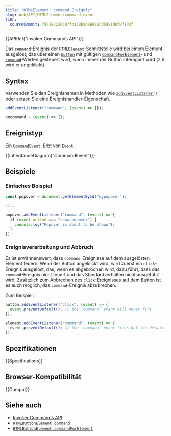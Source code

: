 ```yaml
---
title: "HTMLElement: command Ereignis"
slug: Web/API/HTMLElement/command_event
l10n:
  sourceCommit: 759102220c07fb140b3e06971cd5981d8f0f134f
---
```


{{APIRef("Invoker Commands API")}}

Das **`command`**-Ereignis der [`HTMLElement`](/de/docs/Web/API/HTMLElement)-Schnittstelle wird bei einem Element ausgelöst, das über einen [`button`](/de/docs/Web/API/HTMLButtonElement) mit gültigen [`commandForElement`](/de/docs/Web/API/HTMLButtonElement/commandForElement)- und [`command`](/de/docs/Web/API/HTMLButtonElement/command)-Werten gesteuert wird, wann immer der Button interagiert wird (z.B. wird er angeklickt).

## Syntax

Verwenden Sie den Ereignisnamen in Methoden wie [`addEventListener()`](/de/docs/Web/API/EventTarget/addEventListener) oder setzen Sie eine Ereignishandler-Eigenschaft.

```js
addEventListener("command", (event) => {});

oncommand = (event) => {};
```

## Ereignistyp

Ein [`CommandEvent`](/de/docs/Web/API/CommandEvent). Erbt von [`Event`](/de/docs/Web/API/Event).

{{InheritanceDiagram("CommandEvent")}}

## Beispiele

### Einfaches Beispiel

```js
const popover = document.getElementById("mypopover");

// …

popover.addEventListener("command", (event) => {
  if (event.action === "show-popover") {
    console.log("Popover is about to be shown");
  }
});
```

### Ereignisverarbeitung und Abbruch

Es ist erwähnenswert, dass `command`-Ereignisse auf dem ausgelösten Element feuern. Wenn der Button angeklickt wird, wird zuerst ein `click`-Ereignis ausgelöst, das, wenn es abgebrochen wird, dazu führt, dass das `command`-Ereignis nicht feuert und das Standardverhalten nicht ausgeführt wird.
Zusätzlich zum Abbrechen des `click`-Ereignisses auf dem Button ist es auch möglich, das `command`-Ereignis abzubrechen.

Zum Beispiel:

```js
button.addEventListener("click", (event) => {
  event.preventDefault(); // the `command` event will never fire
});
```

```js
element.addEventListener("command", (event) => {
  event.preventDefault(); // the `command` event fires but the default behavior is cancelled
});
```

## Spezifikationen

{{Specifications}}

## Browser-Kompatibilität

{{Compat}}

## Siehe auch

- [Invoker Commands API](/de/docs/Web/API/Invoker_Commands_API)
- [`HTMLButtonElement.command`](/de/docs/Web/API/HTMLButtonElement/command)
- [`HTMLButtonElement.commandForElement`](/de/docs/Web/API/HTMLButtonElement/commandForElement)
